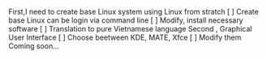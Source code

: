 First,I need to create base Linux system using Linux from stratch
[ ] Create base Linux can be login via command line
[ ] Modify, install necessary software
[ ] Translation to pure Vietnamese language
Second , Graphical User Interface
[ ] Choose beetween KDE, MATE, Xfce
[ ] Modify them
Coming soon...
